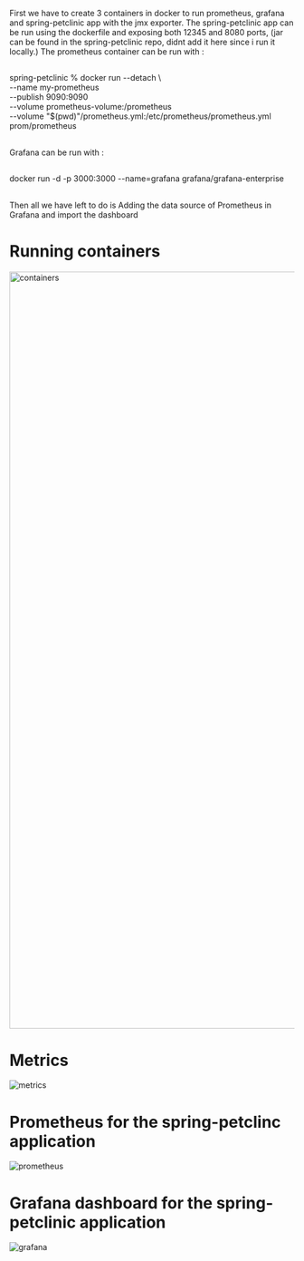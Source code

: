 First we have to create 3 containers in docker to run prometheus, grafana and spring-petclinic app with the jmx exporter.
The spring-petclinic app can be run using the dockerfile and exposing both 12345 and 8080 ports, (jar can be found in the spring-petclinic repo, didnt add it here since i run it locally.)
The prometheus container can be run with :
##
spring-petclinic % docker run --detach \      
    --name my-prometheus \
    --publish 9090:9090 \
    --volume prometheus-volume:/prometheus \
    --volume "$(pwd)"/prometheus.yml:/etc/prometheus/prometheus.yml \
    prom/prometheus
##
Grafana can be run with :
##
docker run -d -p 3000:3000 --name=grafana grafana/grafana-enterprise
##

Then all we have left to do is Adding the data source of Prometheus in Grafana and  import the dashboard 

# Running containers 
<img width="1336" alt="containers" src="https://github.com/iancumatei67/spring-prometheus/assets/127155074/2e5fe6bc-cb76-4bb5-8226-50deece3b820">

# Metrics 
![metrics](https://github.com/iancumatei67/spring-prometheus/assets/127155074/a1ef19a7-51b0-4ab7-a34b-b81cd06909b5)

# Prometheus for the spring-petclinc application
![prometheus](https://github.com/iancumatei67/spring-prometheus/assets/127155074/e68e6878-a32c-49a3-aa52-1b5f15fb6ec8)

# Grafana dashboard for the spring-petclinic application
![grafana](https://github.com/iancumatei67/spring-prometheus/assets/127155074/bbb51d15-5fb1-49c3-b502-a94b97e00037)
